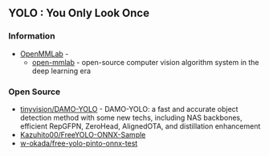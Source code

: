 ## YOLO : You Only Look Once


### Information
- [OpenMMLab](https://openmmlab.com/) - 
	- [open-mmlab](https://github.com/open-mmlab) - open-source computer vision algorithm system in the deep learning era


### Open Source
- [tinyvision/DAMO-YOLO](https://github.com/tinyvision/DAMO-YOLO) - DAMO-YOLO: a fast and accurate object detection method with some new techs, including NAS backbones, efficient RepGFPN, ZeroHead, AlignedOTA, and distillation enhancement
- [Kazuhito00/FreeYOLO-ONNX-Sample](https://github.com/Kazuhito00/FreeYOLO-ONNX-Sample) 
- [w-okada/free-yolo-pinto-onnx-test](https://github.com/w-okada/free-yolo-pinto-onnx-test) 
